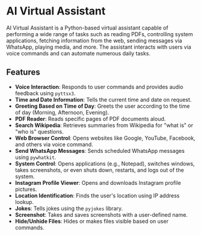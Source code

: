 # **AI Virtual Assistant**

AI Virtual Assistant is a Python-based virtual assistant capable of performing a wide range of tasks such as reading PDFs, controlling system applications, fetching information from the web, sending messages via WhatsApp, playing media, and more. The assistant interacts with users via voice commands and can automate numerous daily tasks.

## **Features**

- **Voice Interaction**: Responds to user commands and provides audio feedback using `pyttsx3`.
- **Time and Date Information**: Tells the current time and date on request.
- **Greeting Based on Time of Day**: Greets the user according to the time of day (Morning, Afternoon, Evening).
- **PDF Reader**: Reads specific pages of PDF documents aloud.
- **Search Wikipedia**: Retrieves summaries from Wikipedia for "what is" or "who is" questions.
- **Web Browser Control**: Opens websites like Google, YouTube, Facebook, and others via voice command.
- **Send WhatsApp Messages**: Sends scheduled WhatsApp messages using `pywhatkit`.
- **System Control**: Opens applications (e.g., Notepad), switches windows, takes screenshots, or even shuts down, restarts, and logs out of the system.
- **Instagram Profile Viewer**: Opens and downloads Instagram profile pictures.
- **Location Identification**: Finds the user's location using IP address lookup.
- **Jokes**: Tells jokes using the `pyjokes` library.
- **Screenshot**: Takes and saves screenshots with a user-defined name.
- **Hide/Unhide Files**: Hides or makes files visible based on user commands.
